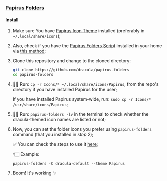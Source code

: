 ### [Papirus Folders](https://github.com/PapirusDevelopmentTeam/papirus-icon-theme)

#### Install

1. Make sure You have [Papirus Icon Theme](https://github.com/PapirusDevelopmentTeam/papirus-icon-theme) installed (preferably in `~/.local/share/icons`);
2. Also, check if you have the [Papirus Folders Script](https://github.com/PapirusDevelopmentTeam/papirus-folders) installed in your home via [this method](https://github.com/PapirusDevelopmentTeam/papirus-folders#install);
3. Clone this repository and change to the cloned directory:
   ```bash
   git clone https://github.com/dracula/papirus-folders
   cd papirus-folders
   ```
4. 🏃🏻 Run: `cp -r Icons/* ~/.local/share/icons/Papirus`, from the repo's directory if you have installed Papirus for the user;

   If you have installed Papirus system-wide, run: `sudo cp -r Icons/* /usr/share/icons/Papirus`;

5. 🏃🏻 Run: `papirus-folders -lv` in the terminal to check whether the dracula-themed icon names are listed or not;
6. Now, you can set the folder icons you prefer using `papirus-folders` command (that you installed in _step 2_);

   ✅ You can check the steps to use it [here](https://github.com/PapirusDevelopmentTeam/papirus-folders#script-usage);

   👇🏻 Example:

   `papirus-folders -C dracula-default --theme Papirus`

7. Boom! It's working ✨
